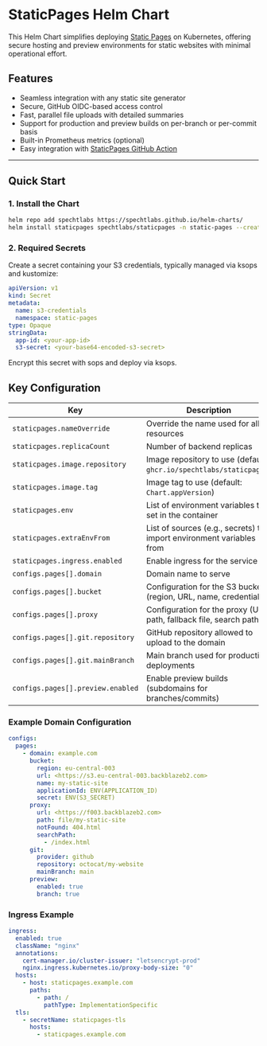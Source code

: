 # StaticPages Helm Chart

This Helm Chart simplifies deploying [Static Pages](https://github.com/SpechtLabs/StaticPages) on Kubernetes, offering secure hosting and preview environments for static websites with minimal operational effort.

## Features

- Seamless integration with any static site generator
- Secure, GitHub OIDC-based access control
- Fast, parallel file uploads with detailed summaries
- Support for production and preview builds on per-branch or per-commit basis
- Built-in Prometheus metrics (optional)
- Easy integration with [StaticPages GitHub Action](https://github.com/SpechtLabs/StaticPages-Upload)

---

## Quick Start

### 1. Install the Chart

```bash
helm repo add spechtlabs https://spechtlabs.github.io/helm-charts/
helm install staticpages spechtlabs/staticpages -n static-pages --create-namespace -f my-values.yaml
```

### 2. Required Secrets

Create a secret containing your S3 credentials, typically managed via ksops and kustomize:

```yaml
apiVersion: v1
kind: Secret
metadata:
  name: s3-credentials
  namespace: static-pages
type: Opaque
stringData:
  app-id: <your-app-id>
  s3-secret: <your-base64-encoded-s3-secret>
```

Encrypt this secret with sops and deploy via ksops.

## Key Configuration

| Key                                  | Description                                                          |
|--------------------------------------|----------------------------------------------------------------------|
| `staticpages.nameOverride`           | Override the name used for all resources                             |
| `staticpages.replicaCount`           | Number of backend replicas                                           |
| `staticpages.image.repository`       | Image repository to use (default: `ghcr.io/spechtlabs/staticpages`)  |
| `staticpages.image.tag`              | Image tag to use (default: `Chart.appVersion`)                       |
| `staticpages.env`                    | List of environment variables to set in the container                |
| `staticpages.extraEnvFrom`           | List of sources (e.g., secrets) to import environment variables from |
| `staticpages.ingress.enabled`        | Enable ingress for the service                                       |
| `configs.pages[].domain`             | Domain name to serve                                                 |
| `configs.pages[].bucket`             | Configuration for the S3 bucket (region, URL, name, credentials)     |
| `configs.pages[].proxy`              | Configuration for the proxy (URL, path, fallback file, search path)  |
| `configs.pages[].git.repository`     | GitHub repository allowed to upload to the domain                    |
| `configs.pages[].git.mainBranch`     | Main branch used for production deployments                          |
| `configs.pages[].preview.enabled`    | Enable preview builds (subdomains for branches/commits)              |

### Example Domain Configuration

```yaml
configs:
  pages:
    - domain: example.com
      bucket:
        region: eu-central-003
        url: <https://s3.eu-central-003.backblazeb2.com>
        name: my-static-site
        applicationId: ENV(APPLICATION_ID)
        secret: ENV(S3_SECRET)
      proxy:
        url: <https://f003.backblazeb2.com>
        path: file/my-static-site
        notFound: 404.html
        searchPath:
          - /index.html
      git:
        provider: github
        repository: octocat/my-website
        mainBranch: main
      preview:
        enabled: true
        branch: true
```

### Ingress Example

```yaml
ingress:
  enabled: true
  className: "nginx"
  annotations:
    cert-manager.io/cluster-issuer: "letsencrypt-prod"
    nginx.ingress.kubernetes.io/proxy-body-size: "0"
  hosts:
    - host: staticpages.example.com
      paths:
        - path: /
          pathType: ImplementationSpecific
  tls:
    - secretName: staticpages-tls
      hosts:
        - staticpages.example.com
```

